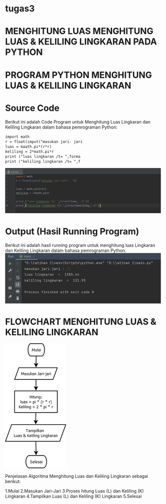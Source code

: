# tugas3 

# MENGHITUNG LUAS MENGHITUNG LUAS & KELILING LINGKARAN PADA PYTHON

# PROGRAM PYTHON MENGHITUNG LUAS & KELILING LINGKARAN

# Source Code
Berikut ini adalah Code Program untuk Menghitung Luas Lingkaran dan Keliling Lingkaran dalam bahasa pemrograman Python:
```
import math
r = float(imput("masukan jari- jari
luas = maath.pi*(r*r)
keliling = 2*math.pi*r
print ("luas lingkaran /t= ",forma
print ("keliling lingkaran /t= ",f
```
![gambar](gambar/aa1.png)

# Output (Hasil Running Program)

Berikut ini adalah hasil running program untuk menghitung luas Lingkaran dan Keliling Lingkaran dalam bahasa pemrograman Python.
![gambar](gambar/aa2.png)

# FLOWCHART MENGHITUNG LUAS & KELILING LINGKARAN
![gambar](gambar/aa3.png)

Penjelasan Algoritma Menghitung Luas dan Keliling Lingkaran sebagai berikut:

1.Mulai
2.Masukan Jari-Jari
3.Proses hitung Luas (L) dan Keliling (K) Lingkaran
4.Tampilkan Luas (L) dan Keliling (K) Lingkaran
5.Selesai
